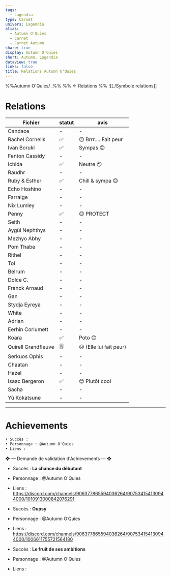 ```yaml
---
tags:
  - Lagendia
type: Carnet
univers: Lagendia
alias:
  - Autumn O'Quies
  - Carnet
  - Carnet Autumn
share: true
display: Autumn O'Quies
short: Autumn, Lagendia
dataview: true
links: false
title: Relations Autumn O'Quies
---
```



%%Autumn O'Quies/ .%%
%% ← Relations %%
![[./Symbole relations]]
# Relations
| Fichier                                                                                            | statut | avis                    |
| -------------------------------------------------------------------------------------------------- | ------ | ----------------------- |
| Candace                             | \-     | \-                      |
| Rachel Cornelis             | ✅      | 😥 Brrr…. Fait peur     |
| Ivan Borukl                     | ✅      | Sympas 😊               |
| Fenton Cassidy              | \-     | \-                      |
| Ichida                              | ✅      | Neutre 😐               |
| Raudhr                              | \-     | \-                      |
| Ruby & Esther                | ✅      | Chill & sympa  😊       |
| Echo Hoshino             | \-     | \-                      |
| Farraige                     | \-     | \-                      |
| Nix Lumley                 | \-     | \-                      |
| Penny                           | ✅      | 😊 PROTECT              |
| Seith                           | \-     | \-                      |
| Aygül Nephthys         | \-     | \-                      |
| Mezhyo Abhy               | \-     | \-                      |
| Pom Thabe                   | \-     | \-                      |
| Rithel                         | \-     | \-                      |
| Tol                               | \-     | \-                      |
| Belrum                          | \-     | \-                      |
| Dolce C.                      | \-     | \-                      |
| Franck Arnaud            | \-     | \-                      |
| Gan                                | \-     | \-                      |
| Stydja Eyreya            | \-     | \-                      |
| White                            | \-     | \-                      |
| Adrian                           | \-     | \-                      |
| Eerhin Corlumett       | \-     | \-                      |
| Koara                             | ✅      | Poto 😊                 |
| Quirell Grandfleuve | 🗒️    | 😥 (Elle lui fait peur) |
| Serkuos Ophis             | \-     | \-                      |
| Chaatan                        | \-     | \-                      |
| Hazel                            | \-     | \-                      |
| Isaac Bergeron          | ✅      | 😊 Plutôt cool          |
| Sacha                            | \-     | \-                      |
| Yû Kokatsune              | \-     | \-                      |




---
# Achievements
```md
• Succès :
• Personnage : @Autumn O'Quies
• Liens : 
```

❖ — Demande de validation d'Achievements — ❖
- Succès : **La chance du débutant**
- Personnage : @Autumn O'Quies
- Liens : https://discord.com/channels/906377865594036264/907534154130944000/1010913000842076291

- Succès : **Oupsy**
- Personnage : @Autumn O’Quies
- Liens : https://discord.com/channels/906377865594036264/907534154130944000/1006611755721564180

- Succès : **Le fruit de ses ambitions**
- Personnage : @Autumn O'Quies
- Liens :
